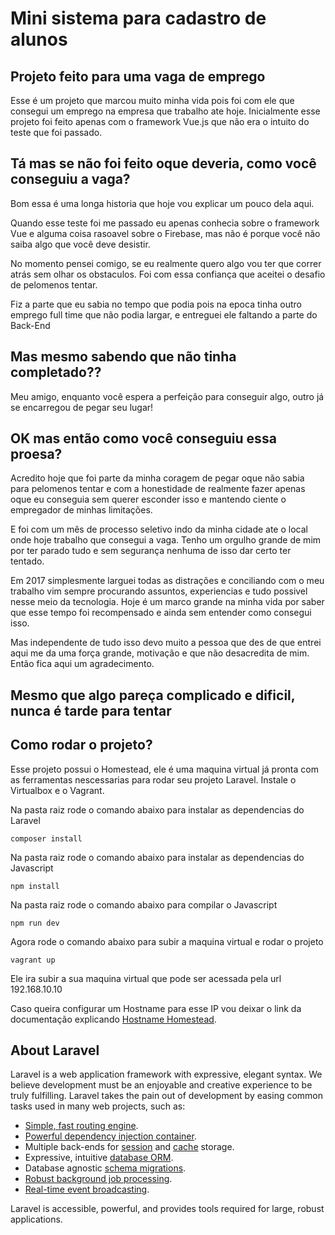 # Mini sistema para cadastro de alunos

## Projeto feito para uma vaga de emprego

Esse é um projeto que marcou muito minha vida pois foi com ele que consegui um emprego na empresa que trabalho ate hoje. Inicialmente esse projeto foi feito apenas com o framework Vue.js que não era o intuito do teste que foi passado.

## Tá mas se não foi feito oque deveria, como você conseguiu a vaga?

Bom essa é uma longa historia que hoje vou explicar um pouco dela aqui. 

Quando esse teste foi me passado eu apenas conhecia sobre o framework Vue e alguma coisa rasoavel sobre o Firebase,
mas não é porque você não saiba algo que você deve desistir.

No momento pensei comigo, se eu realmente quero algo vou ter que correr atrás sem olhar os obstaculos. Foi com essa confiança que aceitei o desafio de pelomenos tentar.

Fiz a parte que eu sabia no tempo que podia pois na epoca tinha outro emprego full time que não podia largar, e entreguei ele faltando a parte do Back-End

## Mas mesmo sabendo que não tinha completado??

Meu amigo, enquanto você espera a perfeição para conseguir algo, outro já se encarregou de pegar seu lugar!

## OK mas então como você conseguiu essa proesa?

Acredito hoje que foi parte da minha coragem de pegar oque não sabia para pelomenos tentar e com a honestidade de realmente fazer apenas oque eu conseguia sem querer esconder isso e mantendo ciente o empregador de minhas limitações.

E foi com um mês de processo seletivo indo da minha cidade ate o local onde hoje trabalho que consegui a vaga. Tenho um orgulho grande de mim por ter parado tudo e sem segurança nenhuma de isso dar certo ter tentado.

Em 2017 simplesmente larguei todas as distrações e conciliando com o meu trabalho vim sempre procurando assuntos, experiencias e tudo possivel nesse meio da tecnologia. Hoje é um marco grande na minha vida por saber que esse tempo foi recompensado e ainda sem entender como consegui isso.

Mas independente de tudo isso devo muito a pessoa que des de que entrei aqui me da uma força grande, motivação e que não desacredita de mim. Então fica aqui um agradecimento.

## Mesmo que algo pareça complicado e dificil, nunca é tarde para tentar

## Como rodar o projeto?

Esse projeto possui o Homestead, ele é uma maquina virtual já pronta com as ferramentas nescessarias para rodar seu projeto Laravel.
Instale o Virtualbox e o Vagrant.

Na pasta raiz rode o comando abaixo para instalar as dependencias do Laravel
```
composer install
```
Na pasta raiz rode o comando abaixo para instalar as dependencias do Javascript
```
npm install
```
Na pasta raiz rode o comando abaixo para compilar o Javascript
```
npm run dev
```
Agora rode o comando abaixo para subir a maquina virtual e rodar o projeto
```
vagrant up
```
Ele ira subir a sua maquina virtual que pode ser acessada pela url 192.168.10.10

Caso queira configurar um Hostname para esse IP vou deixar o link da documentação explicando
[Hostname Homestead](https://laravel.com/docs/7.x/homestead#hostname-resolution).

## About Laravel

Laravel is a web application framework with expressive, elegant syntax. We believe development must be an enjoyable and creative experience to be truly fulfilling. Laravel takes the pain out of development by easing common tasks used in many web projects, such as:

- [Simple, fast routing engine](https://laravel.com/docs/routing).
- [Powerful dependency injection container](https://laravel.com/docs/container).
- Multiple back-ends for [session](https://laravel.com/docs/session) and [cache](https://laravel.com/docs/cache) storage.
- Expressive, intuitive [database ORM](https://laravel.com/docs/eloquent).
- Database agnostic [schema migrations](https://laravel.com/docs/migrations).
- [Robust background job processing](https://laravel.com/docs/queues).
- [Real-time event broadcasting](https://laravel.com/docs/broadcasting).

Laravel is accessible, powerful, and provides tools required for large, robust applications.
